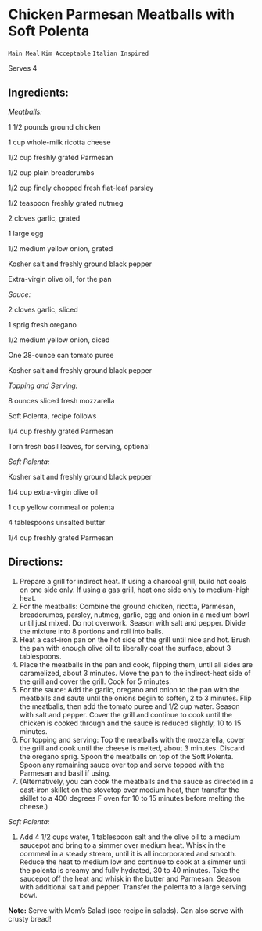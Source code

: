 # Chicken Parmesan Meatballs with Soft Polenta

`Main Meal` `Kim Acceptable` `Italian Inspired`

Serves 4

## **Ingredients:**

_Meatballs:_

1 1/2 pounds ground chicken

1 cup whole-milk ricotta cheese

1/2 cup freshly grated Parmesan

1/2 cup plain breadcrumbs

1/2 cup finely chopped fresh flat-leaf parsley

1/2 teaspoon freshly grated nutmeg

2 cloves garlic, grated

1 large egg

1/2 medium yellow onion, grated

Kosher salt and freshly ground black pepper

Extra-virgin olive oil, for the pan

_Sauce:_

2 cloves garlic, sliced

1 sprig fresh oregano

1/2 medium yellow onion, diced

One 28-ounce can tomato puree

Kosher salt and freshly ground black pepper

_Topping and Serving:_

8 ounces sliced fresh mozzarella

Soft Polenta, recipe follows

1/4 cup freshly grated Parmesan

Torn fresh basil leaves, for serving, optional

_Soft Polenta:_

Kosher salt and freshly ground black pepper

1/4 cup extra-virgin olive oil 

1 cup yellow cornmeal or polenta

4 tablespoons unsalted butter 

1/4 cup freshly grated Parmesan

## **Directions:**

1. Prepare a grill for indirect heat. If using a charcoal grill, build hot coals on one side only. If using a gas grill, heat one side only to medium-high heat.
2. For the meatballs: Combine the ground chicken, ricotta, Parmesan, breadcrumbs, parsley, nutmeg, garlic, egg and onion in a medium bowl until just mixed. Do not overwork. Season with salt and pepper. Divide the mixture into 8 portions and roll into balls. 
3. Heat a cast-iron pan on the hot side of the grill until nice and hot. Brush the pan with enough olive oil to liberally coat the surface, about 3 tablespoons.
4. Place the meatballs in the pan and cook, flipping them, until all sides are caramelized, about 3 minutes. Move the pan to the indirect-heat side of the grill and cover the grill. Cook for 5 minutes.
5. For the sauce: Add the garlic, oregano and onion to the pan with the meatballs and saute until the onions begin to soften, 2 to 3 minutes. Flip the meatballs, then add the tomato puree and 1/2 cup water. Season with salt and pepper. Cover the grill and continue to cook until the chicken is cooked through and the sauce is reduced slightly, 10 to 15 minutes.
6. For topping and serving: Top the meatballs with the mozzarella, cover the grill and cook until the cheese is melted, about 3 minutes. Discard the oregano sprig. Spoon the meatballs on top of the Soft Polenta. Spoon any remaining sauce over top and serve topped with the Parmesan and basil if using. 
7. (Alternatively, you can cook the meatballs and the sauce as directed in a cast-iron skillet on the stovetop over medium heat, then transfer the skillet to a 400 degrees F oven for 10 to 15 minutes before melting the cheese.)

_Soft Polenta:_

1. Add 4 1/2 cups water, 1 tablespoon salt and the olive oil to a medium saucepot and bring to a simmer over medium heat. Whisk in the cornmeal in a steady stream, until it is all incorporated and smooth. Reduce the heat to medium low and continue to cook at a simmer until the polenta is creamy and fully hydrated, 30 to 40 minutes. Take the saucepot off the heat and whisk in the butter and Parmesan. Season with additional salt and pepper. Transfer the polenta to a large serving bowl.

**Note:** Serve with Mom’s Salad (see recipe in salads). Can also serve with crusty bread! 
